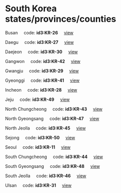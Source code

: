 # South Korea states/provinces/counties
Busan&nbsp;&nbsp;&nbsp;&nbsp;&nbsp;code: **id3:KR-26**&nbsp;&nbsp;&nbsp;&nbsp;&nbsp;[view](../../export/geojson/medium/id3/kr/26.geojson)&nbsp;&nbsp;&nbsp;&nbsp;&nbsp;


Daegu&nbsp;&nbsp;&nbsp;&nbsp;&nbsp;code: **id3:KR-27**&nbsp;&nbsp;&nbsp;&nbsp;&nbsp;[view](../../export/geojson/medium/id3/kr/27.geojson)&nbsp;&nbsp;&nbsp;&nbsp;&nbsp;


Daejeon&nbsp;&nbsp;&nbsp;&nbsp;&nbsp;code: **id3:KR-30**&nbsp;&nbsp;&nbsp;&nbsp;&nbsp;[view](../../export/geojson/medium/id3/kr/30.geojson)&nbsp;&nbsp;&nbsp;&nbsp;&nbsp;


Gangwon&nbsp;&nbsp;&nbsp;&nbsp;&nbsp;code: **id3:KR-42**&nbsp;&nbsp;&nbsp;&nbsp;&nbsp;[view](../../export/geojson/medium/id3/kr/42.geojson)&nbsp;&nbsp;&nbsp;&nbsp;&nbsp;


Gwangju&nbsp;&nbsp;&nbsp;&nbsp;&nbsp;code: **id3:KR-29**&nbsp;&nbsp;&nbsp;&nbsp;&nbsp;[view](../../export/geojson/medium/id3/kr/29.geojson)&nbsp;&nbsp;&nbsp;&nbsp;&nbsp;


Gyeonggi&nbsp;&nbsp;&nbsp;&nbsp;&nbsp;code: **id3:KR-41**&nbsp;&nbsp;&nbsp;&nbsp;&nbsp;[view](../../export/geojson/medium/id3/kr/41.geojson)&nbsp;&nbsp;&nbsp;&nbsp;&nbsp;


Incheon&nbsp;&nbsp;&nbsp;&nbsp;&nbsp;code: **id3:KR-28**&nbsp;&nbsp;&nbsp;&nbsp;&nbsp;[view](../../export/geojson/medium/id3/kr/28.geojson)&nbsp;&nbsp;&nbsp;&nbsp;&nbsp;


Jeju&nbsp;&nbsp;&nbsp;&nbsp;&nbsp;code: **id3:KR-49**&nbsp;&nbsp;&nbsp;&nbsp;&nbsp;[view](../../export/geojson/medium/id3/kr/49.geojson)&nbsp;&nbsp;&nbsp;&nbsp;&nbsp;


North Chungcheong&nbsp;&nbsp;&nbsp;&nbsp;&nbsp;code: **id3:KR-43**&nbsp;&nbsp;&nbsp;&nbsp;&nbsp;[view](../../export/geojson/medium/id3/kr/43.geojson)&nbsp;&nbsp;&nbsp;&nbsp;&nbsp;


North Gyeongsang&nbsp;&nbsp;&nbsp;&nbsp;&nbsp;code: **id3:KR-47**&nbsp;&nbsp;&nbsp;&nbsp;&nbsp;[view](../../export/geojson/medium/id3/kr/47.geojson)&nbsp;&nbsp;&nbsp;&nbsp;&nbsp;


North Jeolla&nbsp;&nbsp;&nbsp;&nbsp;&nbsp;code: **id3:KR-45**&nbsp;&nbsp;&nbsp;&nbsp;&nbsp;[view](../../export/geojson/medium/id3/kr/45.geojson)&nbsp;&nbsp;&nbsp;&nbsp;&nbsp;


Sejong&nbsp;&nbsp;&nbsp;&nbsp;&nbsp;code: **id3:KR-50**&nbsp;&nbsp;&nbsp;&nbsp;&nbsp;[view](../../export/geojson/medium/id3/kr/50.geojson)&nbsp;&nbsp;&nbsp;&nbsp;&nbsp;


Seoul&nbsp;&nbsp;&nbsp;&nbsp;&nbsp;code: **id3:KR-11**&nbsp;&nbsp;&nbsp;&nbsp;&nbsp;[view](../../export/geojson/medium/id3/kr/11.geojson)&nbsp;&nbsp;&nbsp;&nbsp;&nbsp;


South Chungcheong&nbsp;&nbsp;&nbsp;&nbsp;&nbsp;code: **id3:KR-44**&nbsp;&nbsp;&nbsp;&nbsp;&nbsp;[view](../../export/geojson/medium/id3/kr/44.geojson)&nbsp;&nbsp;&nbsp;&nbsp;&nbsp;


South Gyeongsang&nbsp;&nbsp;&nbsp;&nbsp;&nbsp;code: **id3:KR-48**&nbsp;&nbsp;&nbsp;&nbsp;&nbsp;[view](../../export/geojson/medium/id3/kr/48.geojson)&nbsp;&nbsp;&nbsp;&nbsp;&nbsp;


South Jeolla&nbsp;&nbsp;&nbsp;&nbsp;&nbsp;code: **id3:KR-46**&nbsp;&nbsp;&nbsp;&nbsp;&nbsp;[view](../../export/geojson/medium/id3/kr/46.geojson)&nbsp;&nbsp;&nbsp;&nbsp;&nbsp;


Ulsan&nbsp;&nbsp;&nbsp;&nbsp;&nbsp;code: **id3:KR-31**&nbsp;&nbsp;&nbsp;&nbsp;&nbsp;[view](../../export/geojson/medium/id3/kr/31.geojson)&nbsp;&nbsp;&nbsp;&nbsp;&nbsp;

